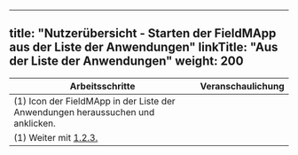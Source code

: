 
---
title: "Nutzerübersicht - Starten der FieldMApp aus der Liste der Anwendungen"
linkTitle: "Aus der Liste der Anwendungen"
weight: 200
---

| Arbeitsschritte | Veranschaulichung |
| ------ | :-----: |
| (1) Icon der FieldMApp in der Liste der Anwendungen heraussuchen und anklicken. |  |
| (1) Weiter mit [1.2.3.](1.2.3%20FieldMApp%20Zugriffe%20festlegen) |  |
